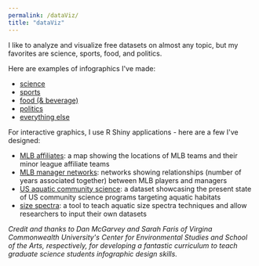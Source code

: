 ```yaml
---
permalink: /dataViz/
title: "dataViz"
---
```


I like to analyze and visualize free datasets on almost any topic, but my favorites are science, sports, food, and politics.

Here are examples of infographics I've made:
+ [science](https://woodstaylor.github.io/infographicsScience/)
+ [sports](https://woodstaylor.github.io/infographicsSports/)
+ [food (& beverage)](https://woodstaylor.github.io/infographicsFood/)
+ [politics](https://woodstaylor.github.io/infographicsPolitics/)
+ [everything else](https://woodstaylor.github.io/infographicsMisc/)

For interactive graphics, I use R Shiny applications - here are a few I've designed:
+ [MLB affiliates](https://woodstaylor.shinyapps.io/MLBaffiliates/): a map showing the locations of MLB teams and their minor league affiliate teams
+ [MLB manager networks](https://woodstaylor.shinyapps.io/MLBmanagerNetworks/): networks showing relationships (number of years associated together) between MLB players and managers
+ [US aquatic community science](https://woodstaylor.shinyapps.io/fwCommSci/): a dataset showcasing the present state of US community science programs targeting aquatic habitats
+ [size spectra](https://sizespectra.shinyapps.io/sizespectra_app/): a tool to teach aquatic size spectra techniques and allow researchers to input their own datasets

*Credit and thanks to Dan McGarvey and Sarah Faris of Virgina Commonwealth University's Center for Environmental Studies and School of the Arts, respectively, for developing a fantastic curriculum to teach graduate science students infographic design skills.*
